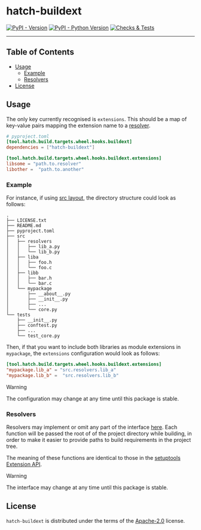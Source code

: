 # hatch-buildext

[![PyPI - Version](https://img.shields.io/pypi/v/hatch-buildext.svg)](https://pypi.org/project/hatch-buildext)
[![PyPI - Python Version](https://img.shields.io/pypi/pyversions/hatch-buildext.svg)](https://pypi.org/project/hatch-buildext)
[![Checks & Tests](https://github.com/xoudini/hatch-buildext/actions/workflows/test.yml/badge.svg)](https://github.com/xoudini/hatch-buildext/actions)

---

## Table of Contents

- [Usage](#usage)
  - [Example](#example)
  - [Resolvers](#resolvers)
- [License](#license)

## Usage

The only key currently recognised is `extensions`.
This should be a map of key-value pairs mapping the extension name to a [resolver](#resolvers).

```toml
# pyproject.toml
[tool.hatch.build.targets.wheel.hooks.buildext]
dependencies = ["hatch-buildext"]

[tool.hatch.build.targets.wheel.hooks.buildext.extensions]
libsome = "path.to.resolver"
libother =  "path.to.another"
```

### Example

For instance, if using [src layout](src-layout),
the directory structure could look as follows:

```console
.
├── LICENSE.txt
├── README.md
├── pyproject.toml
├── src
│   ├── resolvers
│   │   ├── lib_a.py
│   │   └── lib_b.py
│   ├── liba
│   │   ├── foo.h
│   │   └── foo.c
│   ├── libb
│   │   ├── bar.h
│   │   └── bar.c
│   └── mypackage
│       ├── __about__.py
│       ├── __init__.py
│       ├── ...
│       └── core.py
└── tests
    ├── __init__.py
    ├── conftest.py
    ├── ...
    └── test_core.py
```

Then, if that you want to include both libraries as module extensions in `mypackage`,
the `extensions` configuration would look as follows:

```toml
[tool.hatch.build.targets.wheel.hooks.buildext.extensions]
"mypackage.lib_a" = "src.resolvers.lib_a"
"mypackage.lib_b" =  "src.resolvers.lib_b"
```

> [!WARNING]
> The configuration may change at any time until this package is stable.

### Resolvers

Resolvers may implement or omit any part of the interface [here](./src/hatch_buildext/resolver.py).
Each function will be passed the root of of the project directory while building,
in order to make it easier to provide paths to build requirements in the project tree.

The meaning of these functions are identical to those in the [setuptools Extension API][setuptools].

> [!WARNING]
> The interface may change at any time until this package is stable.

## License

`hatch-buildext` is distributed under the terms of the [Apache-2.0][license] license.

<!-- MARK: links -->

[src-layout]: https://packaging.python.org/en/latest/discussions/src-layout-vs-flat-layout
[setuptools]: https://setuptools.pypa.io/en/latest/userguide/ext_modules.html
[license]: https://spdx.org/licenses/Apache-2.0.html
